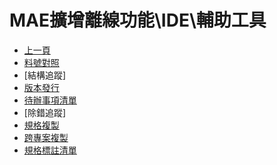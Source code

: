 # MAE擴增離線功能\IDE\輔助工具
* [上一頁](../README.md)
* [料號對照](PartNoComparison)
* [結構追蹤]
* [版本發行](Publish/README)
* [待辦事項清單](ToDoList)
* [除錯追蹤]
* [規格複製](Copy)
* [跨專案複製](CopyProject)
* [規格標註清單](TemplateMark)